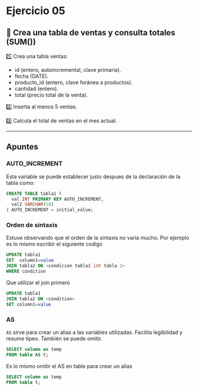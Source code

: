 # Ejercicio 05

## 📌 Crea una tabla de ventas y consulta totales (SUM())

1️⃣ Crea una tabla ventas:

- id (entero, autoincremental, clave primaria).
- fecha (DATE).
- producto_id (entero, clave foránea a productos).
- cantidad (entero).
- total (precio total de la venta).

2️⃣ Inserta al menos 5 ventas.

3️⃣ Calcula el total de ventas en el mes actual.

---

## Apuntes
### AUTO_INCREMENT
Esta variable se puede establecer justo despues de la declaración de la tabla como: 
```sql
CREATE TABLE tabla1 (
  val INT PRIMARY KEY AUTO_INCREMENT,
  val2 VARCHAR(50)
) AUTO_INCREMENT = initial_value;

```

### Orden de sintaxis
Estuve observando que el orden de la sintaxis no varia mucho. Por ejemplo es lo mismo escribir el siguiente codigo
```sql
UPDATE tabla1
SET  column1=value
JOIN tabla2 ON <condicion tabla1 int tabla 2>
WHERE condition
```
Que utilizar el join primero
```sql
UPDATE tabla1
JOIN tabla2 ON <condition>
SET column1=value
```

### AS
`AS` sirve para crear un alias a las variables utilizadas. Facilita legibilidad y resume tipeo. También se puede omitir.

```sql
SELECT column as temp
FROM table AS t;
```
Es lo mismo omitir el AS en table para crear un alias
```sql
SELECT column as temp
FROM table t;
```
